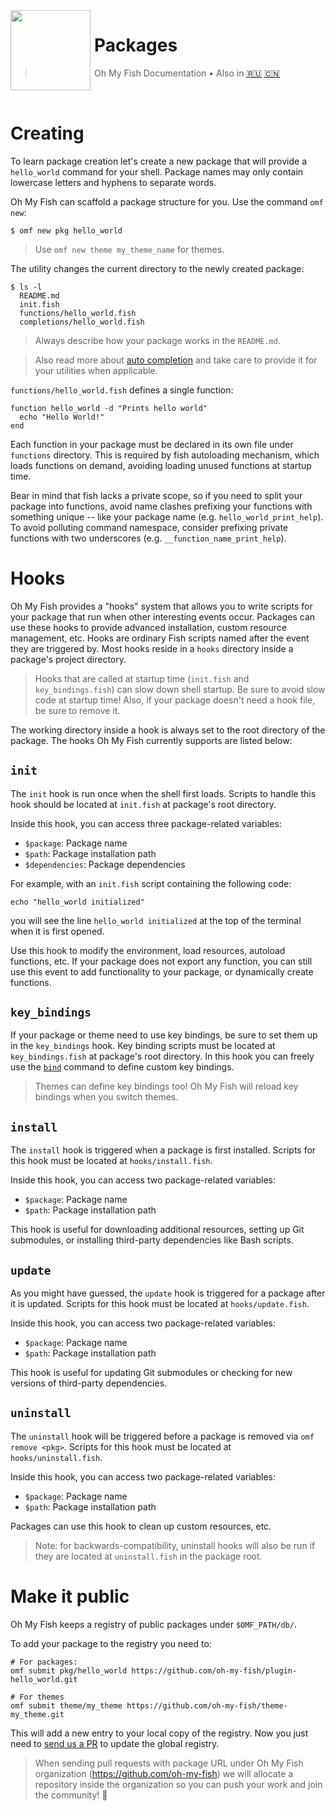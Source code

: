 <img src="https://cdn.rawgit.com/oh-my-fish/oh-my-fish/e4f1c2e0219a17e2c748b824004c8d0b38055c16/docs/logo.svg" align="left" width="128px" height="128px"/>
<img align="left" width="0" height="128px"/>

# Packages

> Oh My Fish Documentation&nbsp;&bull;&nbsp;Also in
> <a href="../ru-RU/Packages.md">🇷🇺</a>
> <a href="../zh-CN/Packages.md">🇨🇳</a>

<br>

# Creating

To learn package creation let's create a new package that will provide a `hello_world` command for your shell. Package names may only contain lowercase letters and hyphens to separate words.

Oh My Fish can scaffold a package structure for you. Use the command `omf new`:

```fish
$ omf new pkg hello_world
```

> Use `omf new theme my_theme_name` for themes.

The utility changes the current directory to the newly created package:

```
$ ls -l
  README.md
  init.fish
  functions/hello_world.fish
  completions/hello_world.fish
```

>Always describe how your package works in the `README.md`.


>Also read more about [auto completion](http://fishshell.com/docs/current/commands.html#complete) and take care to provide it for your utilities when applicable.

`functions/hello_world.fish` defines a single function:

```fish
function hello_world -d "Prints hello world"
  echo "Hello World!"
end
```

Each function in your package must be declared in its own file under `functions` directory. This is required by fish autoloading mechanism, which loads functions on demand, avoiding loading unused functions at startup time.

Bear in mind that fish lacks a private scope, so if you need to split your package into functions,  avoid name clashes prefixing your functions with something unique -- like your package name (e.g. `hello_world_print_help`). To avoid polluting command namespace, consider prefixing private functions with two underscores (e.g. `__function_name_print_help`).

# Hooks

Oh My Fish provides a "hooks" system that allows you to write scripts for your package that run when other interesting events occur. Packages can use these hooks to provide advanced installation, custom resource management, etc. Hooks are ordinary Fish scripts named after the event they are triggered by. Most hooks reside in a `hooks` directory inside a package's project directory.

>Hooks that are called at startup time (`init.fish` and `key_bindings.fish`) can slow down shell startup. Be sure to avoid slow code at startup time! Also, if your package doesn't need a hook file, be sure to remove it.

The working directory inside a hook is always set to the root directory of the package. The hooks Oh My Fish currently supports are listed below:

## `init`

The `init` hook is run once when the shell first loads. Scripts to handle this hook should be located at `init.fish` at package's root directory.

Inside this hook, you can access three package-related variables:

* `$package`: Package name
* `$path`: Package installation path
* `$dependencies`: Package dependencies

For example, with an `init.fish` script containing the following code:

```fish
echo "hello_world initialized"
```

you will see the line `hello_world initialized` at the top of the terminal when it is first opened.

Use this hook to modify the environment, load resources, autoload functions, etc. If your package does not export any function, you can still use this event to add functionality to your package, or dynamically create functions.

## `key_bindings`

If your package or theme need to use key bindings, be sure to set them up in the `key_bindings` hook. Key binding scripts must be located at `key_bindings.fish` at package's root directory. In this hook you can freely use the [`bind`][fish-bind] command to define custom key bindings.

>Themes can define key bindings too! Oh My Fish will reload key bindings when you switch themes.

## `install`

The `install` hook is triggered when a package is first installed. Scripts for this hook must be located at `hooks/install.fish`.

Inside this hook, you can access two package-related variables:

* `$package`: Package name
* `$path`: Package installation path

This hook is useful for downloading additional resources, setting up Git submodules, or installing third-party dependencies like Bash scripts.

## `update`

As you might have guessed, the `update` hook is triggered for a package after it is updated. Scripts for this hook must be located at `hooks/update.fish`.

Inside this hook, you can access two package-related variables:

* `$package`: Package name
* `$path`: Package installation path

This hook is useful for updating Git submodules or checking for new versions of third-party dependencies.

## `uninstall`

The `uninstall` hook will be triggered before a package is removed via `omf remove <pkg>`. Scripts for this hook must be located at `hooks/uninstall.fish`.

Inside this hook, you can access two package-related variables:

* `$package`: Package name
* `$path`: Package installation path

Packages can use this hook to clean up custom resources, etc.

>Note: for backwards-compatibility, uninstall hooks will also be run if they are located at `uninstall.fish` in the package root.

# Make it public

Oh My Fish keeps a registry of public packages under `$OMF_PATH/db/`.

To add your package to the registry you need to:

```fish
# For packages:
omf submit pkg/hello_world https://github.com/oh-my-fish/plugin-hello_world.git

# For themes
omf submit theme/my_theme https://github.com/oh-my-fish/theme-my_theme.git
```

This will add a new entry to your local copy of the registry. Now you just need to [send us a PR][omf-pulls-link] to update the global registry.

>When sending pull requests with package URL under Oh My Fish organization (https://github.com/oh-my-fish) we will allocate a repository inside the organization so you can push your work and join the community! :tada:


[fish-bind]: http://fishshell.com/docs/current/commands.html#bind
[omf-pulls-link]: https://github.com/oh-my-fish/oh-my-fish/pulls
